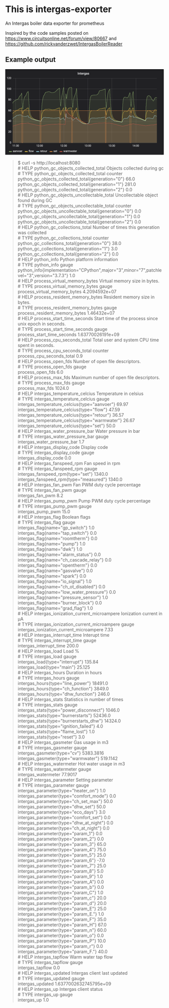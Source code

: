 # This is intergas-exporter

An Intergas boiler data exporter for prometheus

Inspired by the code samples posted on
https://www.circuitsonline.net/forum/view/80667
and
https://github.com/rickvanderzwet/IntergasBoilerReader

## Example output

![Image](examples/grafana-screenshot.png?raw=true)

> $ curl -s http://localhost:8080  
> &#35; HELP python_gc_objects_collected_total Objects collected during gc  
> &#35; TYPE python_gc_objects_collected_total counter  
> python_gc_objects_collected_total{generation="0"} 66.0  
> python_gc_objects_collected_total{generation="1"} 281.0  
> python_gc_objects_collected_total{generation="2"} 0.0  
> &#35; HELP python_gc_objects_uncollectable_total Uncollectable object found during GC  
> &#35; TYPE python_gc_objects_uncollectable_total counter  
> python_gc_objects_uncollectable_total{generation="0"} 0.0  
> python_gc_objects_uncollectable_total{generation="1"} 0.0  
> python_gc_objects_uncollectable_total{generation="2"} 0.0  
> &#35; HELP python_gc_collections_total Number of times this generation was collected  
> &#35; TYPE python_gc_collections_total counter  
> python_gc_collections_total{generation="0"} 38.0  
> python_gc_collections_total{generation="1"} 3.0  
> python_gc_collections_total{generation="2"} 0.0  
> &#35; HELP python_info Python platform information  
> &#35; TYPE python_info gauge  
> python_info{implementation="CPython",major="3",minor="7",patchlevel="3",version="3.7.3"} 1.0  
> &#35; HELP process_virtual_memory_bytes Virtual memory size in bytes.  
> &#35; TYPE process_virtual_memory_bytes gauge  
> process_virtual_memory_bytes 4.2094592e+07  
> &#35; HELP process_resident_memory_bytes Resident memory size in bytes.  
> &#35; TYPE process_resident_memory_bytes gauge  
> process_resident_memory_bytes 1.46432e+07  
> &#35; HELP process_start_time_seconds Start time of the process since unix epoch in seconds.  
> &#35; TYPE process_start_time_seconds gauge  
> process_start_time_seconds 1.63770026191e+09  
> &#35; HELP process_cpu_seconds_total Total user and system CPU time spent in seconds.  
> &#35; TYPE process_cpu_seconds_total counter  
> process_cpu_seconds_total 0.9  
> &#35; HELP process_open_fds Number of open file descriptors.  
> &#35; TYPE process_open_fds gauge  
> process_open_fds 6.0  
> &#35; HELP process_max_fds Maximum number of open file descriptors.  
> &#35; TYPE process_max_fds gauge  
> process_max_fds 1024.0  
> &#35; HELP intergas_temperature_celcius Temperature in celsius  
> &#35; TYPE intergas_temperature_celcius gauge  
> intergas_temperature_celcius{type="aanvoer"} 69.97  
> intergas_temperature_celcius{type="flow"} 47.59  
> intergas_temperature_celcius{type="retour"} 36.57  
> intergas_temperature_celcius{type="warmwater"} 26.67  
> intergas_temperature_celcius{type="set"} 50.0  
> &#35; HELP intergas_water_pressure_bar Water pressure in bar  
> &#35; TYPE intergas_water_pressure_bar gauge  
> intergas_water_pressure_bar 1.7  
> &#35; HELP intergas_display_code Display code  
> &#35; TYPE intergas_display_code gauge  
> intergas_display_code 0.0  
> &#35; HELP intergas_fanspeed_rpm Fan speed in rpm  
> &#35; TYPE intergas_fanspeed_rpm gauge  
> intergas_fanspeed_rpm{type="set"} 1340.0  
> intergas_fanspeed_rpm{type="measured"} 1340.0  
> &#35; HELP intergas_fan_pwm Fan PWM duty cycle percentage  
> &#35; TYPE intergas_fan_pwm gauge  
> intergas_fan_pwm 8.2  
> &#35; HELP intergas_pump_pwm Pump PWM duty cycle percentage  
> &#35; TYPE intergas_pump_pwm gauge  
> intergas_pump_pwm 15.0  
> &#35; HELP intergas_flag Boolean flags  
> &#35; TYPE intergas_flag gauge  
> intergas_flag{name="gp_switch"} 1.0  
> intergas_flag{name="tap_switch"} 0.0  
> intergas_flag{name="roomtherm"} 0.0  
> intergas_flag{name="pump"} 1.0  
> intergas_flag{name="dwk"} 1.0  
> intergas_flag{name="alarm_status"} 0.0  
> intergas_flag{name="ch_cascade_relay"} 0.0  
> intergas_flag{name="opentherm"} 0.0  
> intergas_flag{name="gasvalve"} 0.0  
> intergas_flag{name="spark"} 0.0  
> intergas_flag{name="io_signal"} 1.0  
> intergas_flag{name="ch_ot_disabled"} 0.0  
> intergas_flag{name="low_water_pressure"} 0.0  
> intergas_flag{name="pressure_sensor"} 1.0  
> intergas_flag{name="burner_block"} 0.0  
> intergas_flag{name="grad_flag"} 1.0  
> &#35; HELP intergas_ionization_current_microampere Ionization current in µA  
> &#35; TYPE intergas_ionization_current_microampere gauge  
> intergas_ionization_current_microampere 7.33  
> &#35; HELP intergas_interrupt_time Interupt time  
> &#35; TYPE intergas_interrupt_time gauge  
> intergas_interrupt_time 200.0  
> &#35; HELP intergas_load Load %  
> &#35; TYPE intergas_load gauge  
> intergas_load{type="interrupt"} 135.84  
> intergas_load{type="main"} 25.125  
> &#35; HELP intergas_hours Duration in hours  
> &#35; TYPE intergas_hours gauge  
> intergas_hours{type="line_power"} 18491.0  
> intergas_hours{type="ch_function"} 3849.0  
> intergas_hours{type="dhw_function"} 246.0  
> &#35; HELP intergas_stats Statistics in number of times  
> &#35; TYPE intergas_stats gauge  
> intergas_stats{type="power_disconnect"} 1046.0  
> intergas_stats{type="burnerstarts"} 52436.0  
> intergas_stats{type="burnerstarts_dhw"} 14324.0  
> intergas_stats{type="ignition_failed"} 4.0  
> intergas_stats{type="flame_lost"} 1.0  
> intergas_stats{type="reset"} 3.0  
> &#35; HELP intergas_gasmeter Gas usage in m3  
> &#35; TYPE intergas_gasmeter gauge  
> intergas_gasmeter{type="cv"} 5383.3816  
> intergas_gasmeter{type="warmwater"} 519.1142  
> &#35; HELP intergas_watermeter Hot water usage in m3  
> &#35; TYPE intergas_watermeter gauge  
> intergas_watermeter 77.9017  
> &#35; HELP intergas_parameter Setting parameter  
> &#35; TYPE intergas_parameter gauge  
> intergas_parameter{type="heater_on"} 1.0  
> intergas_parameter{type="comfort_mode"} 0.0  
> intergas_parameter{type="ch_set_max"} 50.0  
> intergas_parameter{type="dhw_set"} 50.0  
> intergas_parameter{type="eco_days"} 3.0  
> intergas_parameter{type="comfort_set"} 0.0  
> intergas_parameter{type="dhw_at_night"} 0.0  
> intergas_parameter{type="ch_at_night"} 0.0  
> intergas_parameter{type="param_1"} 0.0  
> intergas_parameter{type="param_2"} 0.0  
> intergas_parameter{type="param_3"} 65.0  
> intergas_parameter{type="param_4"} 75.0  
> intergas_parameter{type="param_5"} 25.0  
> intergas_parameter{type="param_6"} -7.0  
> intergas_parameter{type="param_7"} 25.0  
> intergas_parameter{type="param_8"} 5.0  
> intergas_parameter{type="param_9"} 1.0  
> intergas_parameter{type="param_A"} 0.0  
> intergas_parameter{type="param_b"} 0.0  
> intergas_parameter{type="param_C"} 1.0  
> intergas_parameter{type="param_c"} 20.0  
> intergas_parameter{type="param_d"} 20.0  
> intergas_parameter{type="param_E"} 25.0  
> intergas_parameter{type="param_E."} 1.0  
> intergas_parameter{type="param_F"} 35.0  
> intergas_parameter{type="param_H"} 67.0  
> intergas_parameter{type="param_n"} 60.0  
> intergas_parameter{type="param_o"} 0.0  
> intergas_parameter{type="param_P"} 10.0  
> intergas_parameter{type="param_r"} 0.0  
> intergas_parameter{type="param_F."} 40.0  
> &#35; HELP intergas_tapflow Warm water tap flow  
> &#35; TYPE intergas_tapflow gauge  
> intergas_tapflow 0.0  
> &#35; HELP intergas_updated Intergas client last updated  
> &#35; TYPE intergas_updated gauge  
> intergas_updated 1.6377002632745795e+09  
> &#35; HELP intergas_up Intergas client status  
> &#35; TYPE intergas_up gauge  
> intergas_up 1.0  
